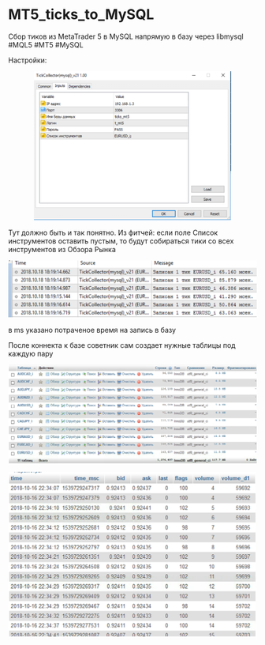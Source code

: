 # MT5_ticks_to_MySQL
Сбор тиков из MetaTrader 5 в MySQL напрямую в базу через libmysql #MQL5 #MT5 #MySQL

Настройки:
<p align="center">
  <img src="https://github.com/Lxbinary/MT5_ticks_to_MySQL/raw/master/image/setup.png" width="400"/>
</p>
Тут должно быть и так понятно.
Из фитчей: если поле Список инструментов оставить пустым, то будут собираться тики со всех инструментов из Обзора Рынка

![Иллюстрация к проекту](https://github.com/Lxbinary/MT5_ticks_to_MySQL/raw/master/image/mt_log.png)

в ms указано потраченое время на запись в базу

После коннекта к базе советник сам создает нужные таблицы под каждую пару

![Иллюстрация к проекту](https://github.com/Lxbinary/MT5_ticks_to_MySQL/raw/master/image/bd1.png)

![Иллюстрация к проекту](https://github.com/Lxbinary/MT5_ticks_to_MySQL/raw/master/image/bd2.png)
